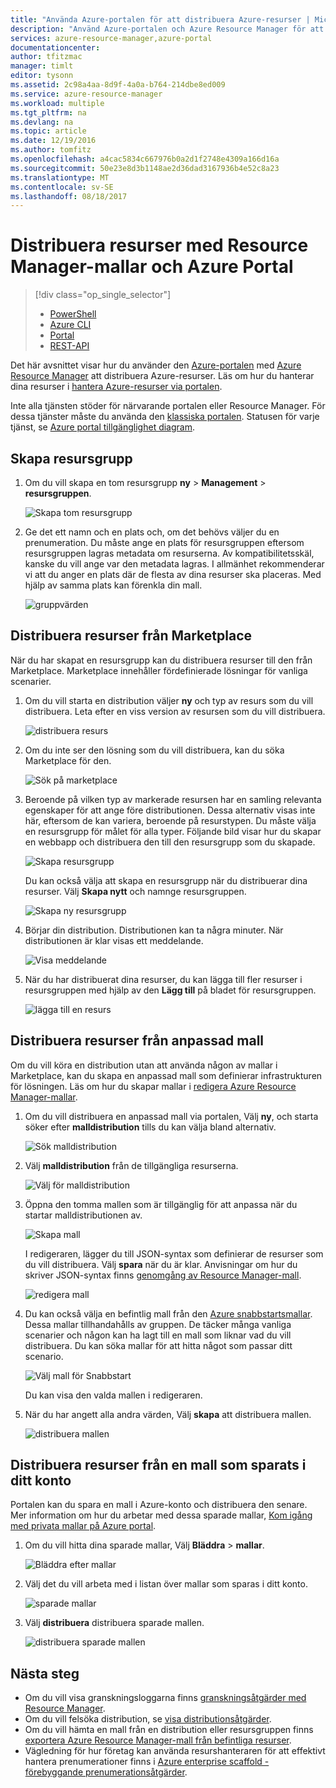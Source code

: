 ```yaml
---
title: "Använda Azure-portalen för att distribuera Azure-resurser | Microsoft Docs"
description: "Använd Azure-portalen och Azure Resource Manager för att distribuera dina resurser."
services: azure-resource-manager,azure-portal
documentationcenter: 
author: tfitzmac
manager: timlt
editor: tysonn
ms.assetid: 2c98a4aa-8d9f-4a0a-b764-214dbe8ed009
ms.service: azure-resource-manager
ms.workload: multiple
ms.tgt_pltfrm: na
ms.devlang: na
ms.topic: article
ms.date: 12/19/2016
ms.author: tomfitz
ms.openlocfilehash: a4cac5834c667976b0a2d1f2748e4309a166d16a
ms.sourcegitcommit: 50e23e8d3b1148ae2d36dad3167936b4e52c8a23
ms.translationtype: MT
ms.contentlocale: sv-SE
ms.lasthandoff: 08/18/2017
---
```

# <a name="deploy-resources-with-resource-manager-templates-and-azure-portal"></a>Distribuera resurser med Resource Manager-mallar och Azure Portal
> [!div class="op_single_selector"]
> * [PowerShell](resource-group-template-deploy.md)
> * [Azure CLI](resource-group-template-deploy-cli.md)
> * [Portal](resource-group-template-deploy-portal.md)
> * [REST-API](resource-group-template-deploy-rest.md)
> 
> 

Det här avsnittet visar hur du använder den [Azure-portalen](https://portal.azure.com) med [Azure Resource Manager](resource-group-overview.md) att distribuera Azure-resurser. Läs om hur du hanterar dina resurser i [hantera Azure-resurser via portalen](resource-group-portal.md).

Inte alla tjänsten stöder för närvarande portalen eller Resource Manager. För dessa tjänster måste du använda den [klassiska portalen](https://manage.windowsazure.com). Statusen för varje tjänst, se [Azure portal tillgänglighet diagram](https://azure.microsoft.com/features/azure-portal/availability/).

## <a name="create-resource-group"></a>Skapa resursgrupp
1. Om du vill skapa en tom resursgrupp **ny** > **Management** > **resursgruppen**.
   
    ![Skapa tom resursgrupp](./media/resource-group-template-deploy-portal/create-empty-group.png)
2. Ge det ett namn och en plats och, om det behövs väljer du en prenumeration. Du måste ange en plats för resursgruppen eftersom resursgruppen lagras metadata om resurserna. Av kompatibilitetsskäl, kanske du vill ange var den metadata lagras. I allmänhet rekommenderar vi att du anger en plats där de flesta av dina resurser ska placeras. Med hjälp av samma plats kan förenkla din mall.
   
    ![gruppvärden](./media/resource-group-template-deploy-portal/set-group-properties.png)

## <a name="deploy-resources-from-marketplace"></a>Distribuera resurser från Marketplace
När du har skapat en resursgrupp kan du distribuera resurser till den från Marketplace. Marketplace innehåller fördefinierade lösningar för vanliga scenarier.

1. Om du vill starta en distribution väljer **ny** och typ av resurs som du vill distribuera. Leta efter en viss version av resursen som du vill distribuera.
   
    ![distribuera resurs](./media/resource-group-template-deploy-portal/deploy-resource.png)
2. Om du inte ser den lösning som du vill distribuera, kan du söka Marketplace för den.
   
    ![Sök på marketplace](./media/resource-group-template-deploy-portal/search-resource.png)
3. Beroende på vilken typ av markerade resursen har en samling relevanta egenskaper för att ange före distributionen. Dessa alternativ visas inte här, eftersom de kan variera, beroende på resurstypen. Du måste välja en resursgrupp för målet för alla typer. Följande bild visar hur du skapar en webbapp och distribuera den till den resursgrupp som du skapade.
   
    ![Skapa resursgrupp](./media/resource-group-template-deploy-portal/select-existing-group.png)
   
    Du kan också välja att skapa en resursgrupp när du distribuerar dina resurser. Välj **Skapa nytt** och namnge resursgruppen.
   
    ![Skapa ny resursgrupp](./media/resource-group-template-deploy-portal/select-new-group.png)
4. Börjar din distribution. Distributionen kan ta några minuter. När distributionen är klar visas ett meddelande.
   
    ![Visa meddelande](./media/resource-group-template-deploy-portal/view-notification.png)
5. När du har distribuerat dina resurser, du kan lägga till fler resurser i resursgruppen med hjälp av den **Lägg till** på bladet för resursgruppen.
   
    ![lägga till en resurs](./media/resource-group-template-deploy-portal/add-resource.png)

## <a name="deploy-resources-from-custom-template"></a>Distribuera resurser från anpassad mall
Om du vill köra en distribution utan att använda någon av mallar i Marketplace, kan du skapa en anpassad mall som definierar infrastrukturen för lösningen. Läs om hur du skapar mallar i [redigera Azure Resource Manager-mallar](resource-group-authoring-templates.md).

1. Om du vill distribuera en anpassad mall via portalen, Välj **ny**, och starta söker efter **malldistribution** tills du kan välja bland alternativ.
   
    ![Sök malldistribution](./media/resource-group-template-deploy-portal/search-template.png)
2. Välj **malldistribution** från de tillgängliga resurserna.
   
    ![Välj för malldistribution](./media/resource-group-template-deploy-portal/select-template.png)
3. Öppna den tomma mallen som är tillgänglig för att anpassa när du startar malldistributionen av.
   
    ![Skapa mall](./media/resource-group-template-deploy-portal/show-custom-template.png)
   
    I redigeraren, lägger du till JSON-syntax som definierar de resurser som du vill distribuera. Välj **spara** när du är klar. Anvisningar om hur du skriver JSON-syntax finns [genomgång av Resource Manager-mall](resource-manager-template-walkthrough.md).
   
    ![redigera mall](./media/resource-group-template-deploy-portal/edit-template.png)
4. Du kan också välja en befintlig mall från den [Azure snabbstartsmallar](https://azure.microsoft.com/documentation/templates/). Dessa mallar tillhandahålls av gruppen. De täcker många vanliga scenarier och någon kan ha lagt till en mall som liknar vad du vill distribuera. Du kan söka mallar för att hitta något som passar ditt scenario.
   
    ![Välj mall för Snabbstart](./media/resource-group-template-deploy-portal/select-quickstart-template.png)
   
    Du kan visa den valda mallen i redigeraren.
5. När du har angett alla andra värden, Välj **skapa** att distribuera mallen. 
   
    ![distribuera mallen](./media/resource-group-template-deploy-portal/create-custom-deploy.png)

## <a name="deploy-resources-from-a-template-saved-to-your-account"></a>Distribuera resurser från en mall som sparats i ditt konto
Portalen kan du spara en mall i Azure-konto och distribuera den senare. Mer information om hur du arbetar med dessa sparade mallar, [Kom igång med privata mallar på Azure portal](../marketplace-consumer/mytemplates-getstarted.md).

1. Om du vill hitta dina sparade mallar, Välj **Bläddra** > **mallar**.
   
    ![Bläddra efter mallar](./media/resource-group-template-deploy-portal/browse-templates.png)
2. Välj det du vill arbeta med i listan över mallar som sparas i ditt konto.
   
    ![sparade mallar](./media/resource-group-template-deploy-portal/saved-templates.png)
3. Välj **distribuera** distribuera sparade mallen.
   
    ![distribuera sparade mallen](./media/resource-group-template-deploy-portal/deploy-saved-template.png)

## <a name="next-steps"></a>Nästa steg
* Om du vill visa granskningsloggarna finns [granskningsåtgärder med Resource Manager](resource-group-audit.md).
* Om du vill felsöka distribution, se [visa distributionsåtgärder](resource-manager-deployment-operations.md).
* Om du vill hämta en mall från en distribution eller resursgruppen finns [exportera Azure Resource Manager-mall från befintliga resurser](resource-manager-export-template.md).
* Vägledning för hur företag kan använda resurshanteraren för att effektivt hantera prenumerationer finns i [Azure enterprise scaffold - förebyggande prenumerationsåtgärder](resource-manager-subscription-governance.md).


